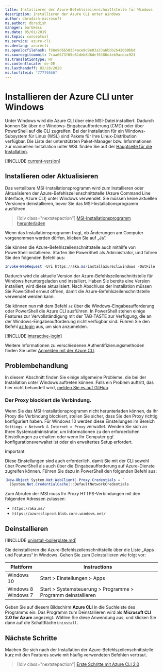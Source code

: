 ```yaml
---
title: Installieren der Azure-Befehlszeilenschnittstelle für Windows
description: Installieren der Azure CLI unter Windows
author: dbradish-microsoft
ms.author: dbradish
manager: barbkess
ms.date: 05/01/2019
ms.topic: conceptual
ms.service: azure-cli
ms.devlang: azurecli
ms.openlocfilehash: f88e9d6650354ace9d9e03a33a6bbb2642069bbd
ms.sourcegitcommit: 7caa6673f65e61deb8d6def6386e4eb9acdac923
ms.translationtype: HT
ms.contentlocale: de-DE
ms.lasthandoff: 02/28/2020
ms.locfileid: "77779566"
---
```

# <a name="install-azure-cli-on-windows"></a>Installieren der Azure CLI unter Windows

Unter Windows wird die Azure CLI über eine MSI-Datei installiert. Dadurch können Sie über die Windows-Eingabeaufforderung (CMD) oder über PowerShell auf die CLI zugreifen.
Bei der Installation für ein Windows-Subsystem für Linux (WSL) sind Pakete für Ihre Linux-Distribution verfügbar. Die Liste der unterstützten Paket-Manager bzw. Informationen zur manuellen Installation unter WSL finden Sie auf der [Hauptseite für die Installation](install-azure-cli.md).

[!INCLUDE [current-version](includes/current-version.md)]

## <a name="install-or-update"></a>Installieren oder Aktualisieren

Das verteilbare MSI-Installationsprogramm wird zum Installieren oder Aktualisieren der Azure-Befehlszeilenschnittstelle (Azure Command Line Interface, Azure CLI) unter Windows verwendet. Sie müssen keine aktuellen Versionen deinstallieren, bevor Sie das MSI-Installationsprogramm ausführen.

> [!div class="nextstepaction"]
> [MSI-Installationsprogramm herunterladen](https://aka.ms/installazurecliwindows)

Wenn das Installationsprogramm fragt, ob Änderungen am Computer vorgenommen werden dürfen, klicken Sie auf „Ja“.

Sie können die Azure-Befehlszeilenschnittstelle auch mithilfe von PowerShell installieren. Starten Sie PowerShell als Administrator, und führen Sie den folgenden Befehl aus:

   ```PowerShell
   Invoke-WebRequest -Uri https://aka.ms/installazurecliwindows -OutFile .\AzureCLI.msi; Start-Process msiexec.exe -Wait -ArgumentList '/I AzureCLI.msi /quiet'
   ```
Dadurch wird die aktuelle Version der Azure-Befehlszeilenschnittstelle für Windows heruntergeladen und installiert. Haben Sie bereits eine Version installiert, wird diese aktualisiert. Nach Abschluss der Installation müssen Sie PowerShell erneut öffnen, damit die Azure-Befehlszeilenschnittstelle verwendet werden kann.

Sie können nun mit dem Befehl `az` über die Windows-Eingabeaufforderung oder PowerShell die Azure CLI ausführen. In PowerShell stehen einige Features zur Vervollständigung mit der TAB-TASTE zur Verfügung, die an der Windows-Eingabeaufforderung nicht verfügbar sind. Führen Sie den Befehl [az login](/cli/azure/reference-index#az-login) aus, um sich anzumelden.

[!INCLUDE [interactive-login](includes/interactive-login.md)]

Weitere Informationen zu verschiedenen Authentifizierungsmethoden finden Sie unter [Anmelden mit der Azure CLI](authenticate-azure-cli.md).

## <a name="troubleshooting"></a>Problembehandlung

In diesem Abschnitt finden Sie einige allgemeine Probleme, die bei der Installation unter Windows auftreten können. Falls ein Problem auftritt, das hier nicht behandelt wird, [melden Sie es auf GitHub](https://github.com/Azure/azure-cli/issues).

### <a name="proxy-blocks-connection"></a>Der Proxy blockiert die Verbindung.

Wenn Sie das MSI-Installationsprogramm nicht herunterladen können, da Ihr Proxy die Verbindung blockiert, stellen Sie sicher, dass Sie den Proxy richtig konfiguriert haben. Für Windows 10 werden diese Einstellungen im Bereich `Settings > Network & Internet > Proxy` verwaltet. Wenden Sie sich an Ihren Systemadministrator, um Informationen zu den erforderlichen Einstellungen zu erhalten oder wenn Ihr Computer ggf. konfigurationsverwaltet ist oder ein erweitertes Setup erfordert.

> [!IMPORTANT]
> Diese Einstellungen sind auch erforderlich, damit Sie mit der CLI sowohl über PowerShell als auch über die Eingabeaufforderung auf Azure-Dienste zugreifen können. Führen Sie dazu in PowerShell den folgenden Befehl aus:
>
> ```powershell
> (New-Object System.Net.WebClient).Proxy.Credentials = `
>   [System.Net.CredentialCache]::DefaultNetworkCredentials
> ```

Zum Abrufen der MSI muss Ihr Proxy HTTPS-Verbindungen mit den folgenden Adressen zulassen:

* `https://aka.ms/`
* `https://azurecliprod.blob.core.windows.net/`

## <a name="uninstall"></a>Deinstallieren

[!INCLUDE [uninstall-boilerplate.md](includes/uninstall-boilerplate.md)]

Sie deinstallieren die Azure-Befehlszeilenschnittstelle über die Liste „Apps und Features“ in Windows. Gehen Sie zum Deinstallieren wie folgt vor:

| Plattform | Instructions |
|---|---|
| Windows 10 | Start > Einstellungen > Apps |
| Windows 8<br/>Windows 7 | Start > Systemsteuerung > Programme > Programm deinstallieren |

Geben Sie auf diesem Bildschirm __Azure CLI__ in die Suchleiste des Programms ein. Das Programm zum Deinstallieren wird als __Microsoft CLI 2.0 for Azure__ angezeigt. Wählen Sie diese Anwendung aus, und klicken Sie dann auf die Schaltfläche `Uninstall`.

## <a name="next-steps"></a>Nächste Schritte

Machen Sie sich nach der Installation der Azure-Befehlszeilenschnittstelle kurz mit den Features sowie mit häufig verwendeten Befehlen vertraut.

> [!div class="nextstepaction"]
> [Erste Schritte mit Azure CLI 2.0](get-started-with-azure-cli.md)
